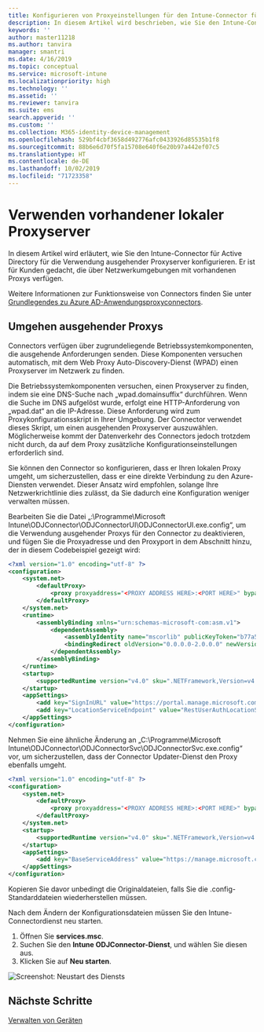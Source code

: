 ```yaml
---
title: Konfigurieren von Proxyeinstellungen für den Intune-Connector für Active Directory
description: In diesem Artikel wird beschrieben, wie Sie den Intune-Connector für Active Directory für die Verwendung vorhandener lokaler Proxyserver konfigurieren.
keywords: ''
author: master11218
ms.author: tanvira
manager: smantri
ms.date: 4/16/2019
ms.topic: conceptual
ms.service: microsoft-intune
ms.localizationpriority: high
ms.technology: ''
ms.assetid: ''
ms.reviewer: tanvira
ms.suite: ems
search.appverid: ''
ms.custom: ''
ms.collection: M365-identity-device-management
ms.openlocfilehash: 529bf4cbf3658d492776afc0433926d85535b1f8
ms.sourcegitcommit: 88b6e6d70f5fa15708e640f6e20b97a442ef07c5
ms.translationtype: HT
ms.contentlocale: de-DE
ms.lasthandoff: 10/02/2019
ms.locfileid: "71723358"
---
```

# <a name="work-with-existing-on-premises-proxy-servers"></a>Verwenden vorhandener lokaler Proxyserver

In diesem Artikel wird erläutert, wie Sie den Intune-Connector für Active Directory für die Verwendung ausgehender Proxyserver konfigurieren. Er ist für Kunden gedacht, die über Netzwerkumgebungen mit vorhandenen Proxys verfügen.

Weitere Informationen zur Funktionsweise von Connectors finden Sie unter [Grundlegendes zu Azure AD-Anwendungsproxyconnectors](https://docs.microsoft.com/azure/active-directory/manage-apps/application-proxy-connectors).

## <a name="bypass-outbound-proxies"></a>Umgehen ausgehender Proxys

Connectors verfügen über zugrundeliegende Betriebssystemkomponenten, die ausgehende Anforderungen senden. Diese Komponenten versuchen automatisch, mit dem Web Proxy Auto-Discovery-Dienst (WPAD) einen Proxyserver im Netzwerk zu finden.

Die Betriebssystemkomponenten versuchen, einen Proxyserver zu finden, indem sie eine DNS-Suche nach „wpad.domainsuffix“ durchführen. Wenn die Suche im DNS aufgelöst wurde, erfolgt eine HTTP-Anforderung von „wpad.dat“ an die IP-Adresse. Diese Anforderung wird zum Proxykonfigurationsskript in Ihrer Umgebung. Der Connector verwendet dieses Skript, um einen ausgehenden Proxyserver auszuwählen. Möglicherweise kommt der Datenverkehr des Connectors jedoch trotzdem nicht durch, da auf dem Proxy zusätzliche Konfigurationseinstellungen erforderlich sind.

Sie können den Connector so konfigurieren, dass er Ihren lokalen Proxy umgeht, um sicherzustellen, dass er eine direkte Verbindung zu den Azure-Diensten verwendet. Dieser Ansatz wird empfohlen, solange Ihre Netzwerkrichtlinie dies zulässt, da Sie dadurch eine Konfiguration weniger verwalten müssen.

Bearbeiten Sie die Datei „:\Programme\Microsoft Intune\ODJConnector\ODJConnectorUI\ODJConnectorUI.exe.config“, um die Verwendung ausgehender Proxys für den Connector zu deaktivieren, und fügen Sie die Proxyadresse und den Proxyport in dem Abschnitt hinzu, der in diesem Codebeispiel gezeigt wird:

```xml
<?xml version="1.0" encoding="utf-8" ?>
<configuration>
    <system.net>  
        <defaultProxy>   
            <proxy proxyaddress="<PROXY ADDRESS HERE>:<PORT HERE>" bypassonlocal="True" usesystemdefault="True"/>   
        </defaultProxy>  
    </system.net>
    <runtime>
        <assemblyBinding xmlns="urn:schemas-microsoft-com:asm.v1">
            <dependentAssembly>
                <assemblyIdentity name="mscorlib" publicKeyToken="b77a5c561934e089" culture="neutral"/>
                <bindingRedirect oldVersion="0.0.0.0-2.0.0.0" newVersion="4.6.0.0" />
            </dependentAssembly>
        </assemblyBinding>
    </runtime>
    <startup> 
        <supportedRuntime version="v4.0" sku=".NETFramework,Version=v4.6" />
    </startup>
    <appSettings>
        <add key="SignInURL" value="https://portal.manage.microsoft.com/Home/ClientLogon"/>
        <add key="LocationServiceEndpoint" value="RestUserAuthLocationService/RestUserAuthLocationService/ServiceAddresses"/>
    </appSettings>
</configuration>
```

Nehmen Sie eine ähnliche Änderung an „C:\Programme\Microsoft Intune\ODJConnector\ODJConnectorSvc\ODJConnectorSvc.exe.config“ vor, um sicherzustellen, dass der Connector Updater-Dienst den Proxy ebenfalls umgeht.

```xml
<?xml version="1.0" encoding="utf-8" ?>
<configuration>
    <system.net>  
        <defaultProxy>   
            <proxy proxyaddress="<PROXY ADDRESS HERE>:<PORT HERE>" bypassonlocal="True" usesystemdefault="True"/>   
        </defaultProxy>  
    </system.net>
    <startup>
        <supportedRuntime version="v4.0" sku=".NETFramework,Version=v4.6" />
    </startup>
    <appSettings>
        <add key="BaseServiceAddress" value="https://manage.microsoft.com/" />
    </appSettings>
</configuration>
```

Kopieren Sie davor unbedingt die Originaldateien, falls Sie die .config-Standarddateien wiederherstellen müssen.

Nach dem Ändern der Konfigurationsdateien müssen Sie den Intune-Connectordienst neu starten. 

1. Öffnen Sie **services.msc**.
2. Suchen Sie den **Intune ODJConnector-Dienst**, und wählen Sie diesen aus.
3. Klicken Sie auf **Neu starten**.

![Screenshot: Neustart des Diensts](./media/autopilot-hybrid-connector-proxy/service-restart.png)


## <a name="next-steps"></a>Nächste Schritte

[Verwalten von Geräten](../remote-actions/device-management.md)